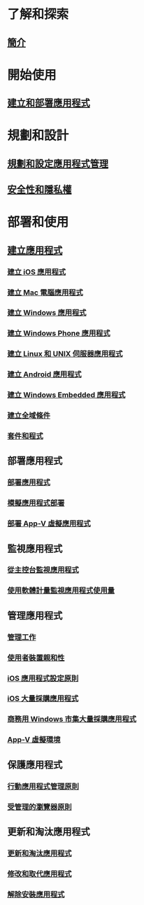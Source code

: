# 了解和探索
## [簡介](understand/introduction-to-application-management.md)

# 開始使用
## [建立和部署應用程式](get-started/create-and-deploy-an-application.md)

# 規劃和設計
## [規劃和設定應用程式管理](plan-design/plan-for-and-configure-application-management.md)
## [安全性和隱私權](plan-design/security-and-privacy-for-application-management.md)

# 部署和使用

## [建立應用程式](deploy-use/create-applications.md)
### [建立 iOS 應用程式](get-started/creating-ios-applications.md)
### [建立 Mac 電腦應用程式](get-started/creating-mac-computer-applications.md)
### [建立 Windows 應用程式](get-started/creating-windows-applications.md)
### [建立 Windows Phone 應用程式](get-started/creating-windows-phone-applications.md)
### [建立 Linux 和 UNIX 伺服器應用程式](get-started/creating-linux-and-unix-server-applications.md)
### [建立 Android 應用程式](get-started/creating-android-applications.md)
### [建立 Windows Embedded 應用程式](get-started/creating-windows-embedded-applications.md)
### [建立全域條件](deploy-use/create-global-conditions.md)
### [套件和程式](deploy-use/packages-and-programs.md)

## 部署應用程式
### [部署應用程式](deploy-use/deploy-applications.md)
### [模擬應用程式部署](deploy-use/simulate-application-deployments.md)
### [部署 App-V 虛擬應用程式](get-started/deploying-app-v-virtual-applications.md)

## 監視應用程式
### [從主控台監視應用程式](deploy-use/monitor-applications-from-the-console.md)
### [使用軟體計量監視應用程式使用量](deploy-use/monitor-app-usage-with-software-metering.md)

## 管理應用程式
### [管理工作](deploy-use/management-tasks-applications.md)
### [使用者裝置親和性](deploy-use/link-users-and-devices-with-user-device-affinity.md)
### [iOS 應用程式設定原則](deploy-use/configure-ios-apps-with-app-configuration-policies.md)
### [iOS 大量採購應用程式](deploy-use/manage-volume-purchased-ios-apps.md)
### [商務用 Windows 市集大量採購應用程式](deploy-use/manage-apps-from-the-windows-store-for-business.md)
### [App-V 虛擬環境](deploy-use/create-app-v-virtual-environments.md)

## 保護應用程式
### [行動應用程式管理原則](deploy-use/protect-apps-using-mam-policies.md)
### [受管理的瀏覽器原則](deploy-use/manage-internet-access-using-managed-browser-policies.md)

## 更新和淘汰應用程式
### [更新和淘汰應用程式](deploy-use/update-and-retire-applications.md)
### [修改和取代應用程式](deploy-use/revise-and-supersede-applications.md)
### [解除安裝應用程式](deploy-use/uninstall-applications.md)


<!--HONumber=Dec16_HO3-->


